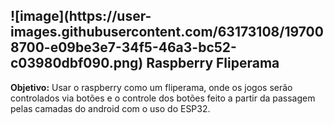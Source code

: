 <h2>![image](https://user-images.githubusercontent.com/63173108/197008700-e09be3e7-34f5-46a3-bc52-c03980dbf090.png) Raspberry Fliperama</h2>

<p><strong>Objetivo:</strong> Usar o raspberry como um fliperama, onde os jogos serão controlados via botões e o controle dos botões feito a partir da passagem pelas camadas do android com o uso do ESP32.</p>
